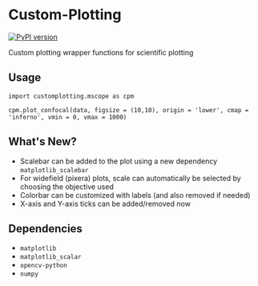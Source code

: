 # Custom-Plotting
[![PyPI version](https://badge.fury.io/py/customplotting.svg)](https://badge.fury.io/py/customplotting)

Custom plotting wrapper functions for scientific plotting

## Usage
```
import customplotting.mscope as cpm

cpm.plot_confocal(data, figsize = (10,10), origin = 'lower', cmap = 'inferno', vmin = 0, vmax = 1000)
```
## What's New?
* Scalebar can be added to the plot using a new dependency ```matplotlib_scalebar```
* For widefield (pixera) plots, scale can automatically be selected by choosing the objective used
* Colorbar can be customized with labels (and also removed if needed)
* X-axis and Y-axis ticks can be added/removed now

## Dependencies
* ```matplotlib```
* ```matplotlib_scalar```
* ```opencv-python```
* ```numpy```
